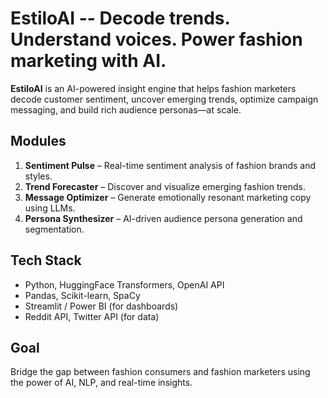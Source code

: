 # EstiloAI -- Decode trends. Understand voices. Power fashion marketing with AI.

**EstiloAI** is an AI-powered insight engine that helps fashion marketers decode customer sentiment, uncover emerging trends, optimize campaign messaging, and build rich audience personas—at scale.

##  Modules

1. **Sentiment Pulse** – Real-time sentiment analysis of fashion brands and styles.
2. **Trend Forecaster** – Discover and visualize emerging fashion trends.
3. **Message Optimizer** – Generate emotionally resonant marketing copy using LLMs.
4. **Persona Synthesizer** – AI-driven audience persona generation and segmentation.

## Tech Stack
- Python, HuggingFace Transformers, OpenAI API
- Pandas, Scikit-learn, SpaCy
- Streamlit / Power BI (for dashboards)
- Reddit API, Twitter API (for data)

##  Goal
Bridge the gap between fashion consumers and fashion marketers using the power of AI, NLP, and real-time insights.

